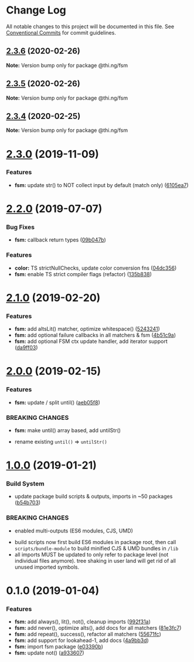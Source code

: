 # Change Log

All notable changes to this project will be documented in this file.
See [Conventional Commits](https://conventionalcommits.org) for commit guidelines.

## [2.3.6](https://github.com/thi-ng/umbrella/compare/@thi.ng/fsm@2.3.5...@thi.ng/fsm@2.3.6) (2020-02-26)

**Note:** Version bump only for package @thi.ng/fsm





## [2.3.5](https://github.com/thi-ng/umbrella/compare/@thi.ng/fsm@2.3.4...@thi.ng/fsm@2.3.5) (2020-02-26)

**Note:** Version bump only for package @thi.ng/fsm





## [2.3.4](https://github.com/thi-ng/umbrella/compare/@thi.ng/fsm@2.3.3...@thi.ng/fsm@2.3.4) (2020-02-25)

**Note:** Version bump only for package @thi.ng/fsm





# [2.3.0](https://github.com/thi-ng/umbrella/compare/@thi.ng/fsm@2.2.5...@thi.ng/fsm@2.3.0) (2019-11-09)

### Features

* **fsm:** update str() to NOT collect input by default (match only) ([6105ea7](https://github.com/thi-ng/umbrella/commit/6105ea7f8a9c99b0117bb6db2396607438c1eb02))

# [2.2.0](https://github.com/thi-ng/umbrella/compare/@thi.ng/fsm@2.1.15...@thi.ng/fsm@2.2.0) (2019-07-07)

### Bug Fixes

* **fsm:** callback return types ([09b047b](https://github.com/thi-ng/umbrella/commit/09b047b))

### Features

* **color:** TS strictNullChecks, update color conversion fns ([04dc356](https://github.com/thi-ng/umbrella/commit/04dc356))
* **fsm:** enable TS strict compiler flags (refactor) ([135b838](https://github.com/thi-ng/umbrella/commit/135b838))

# [2.1.0](https://github.com/thi-ng/umbrella/compare/@thi.ng/fsm@2.0.0...@thi.ng/fsm@2.1.0) (2019-02-20)

### Features

* **fsm:** add altsLit() matcher, optimize whitespace() ([5243241](https://github.com/thi-ng/umbrella/commit/5243241))
* **fsm:** add optional failure callbacks in all matchers & fsm ([4b51c9a](https://github.com/thi-ng/umbrella/commit/4b51c9a))
* **fsm:** add optional FSM ctx update handler, add iterator support ([da9ff03](https://github.com/thi-ng/umbrella/commit/da9ff03))

# [2.0.0](https://github.com/thi-ng/umbrella/compare/@thi.ng/fsm@1.0.4...@thi.ng/fsm@2.0.0) (2019-02-15)

### Features

* **fsm:** update / split until() ([aeb05f8](https://github.com/thi-ng/umbrella/commit/aeb05f8))

### BREAKING CHANGES

* **fsm:** make until() array based, add untilStr()

- rename existing `until()` => `untilStr()`

# [1.0.0](https://github.com/thi-ng/umbrella/compare/@thi.ng/fsm@0.1.0...@thi.ng/fsm@1.0.0) (2019-01-21)

### Build System

* update package build scripts & outputs, imports in ~50 packages ([b54b703](https://github.com/thi-ng/umbrella/commit/b54b703))

### BREAKING CHANGES

* enabled multi-outputs (ES6 modules, CJS, UMD)

- build scripts now first build ES6 modules in package root, then call
  `scripts/bundle-module` to build minified CJS & UMD bundles in `/lib`
- all imports MUST be updated to only refer to package level
  (not individual files anymore). tree shaking in user land will get rid of
  all unused imported symbols.

# 0.1.0 (2019-01-04)

### Features

* **fsm:** add always(), lit(), not(), cleanup imports ([992f31a](https://github.com/thi-ng/umbrella/commit/992f31a))
* **fsm:** add never(), optimize alts(), add docs for all matchers ([81e3fc7](https://github.com/thi-ng/umbrella/commit/81e3fc7))
* **fsm:** add repeat(), success(), refactor all matchers ([55671fc](https://github.com/thi-ng/umbrella/commit/55671fc))
* **fsm:** add support for lookahead-1, add docs ([4a9bb3d](https://github.com/thi-ng/umbrella/commit/4a9bb3d))
* **fsm:** import fsm package ([e03390b](https://github.com/thi-ng/umbrella/commit/e03390b))
* **fsm:** update not() ([a933607](https://github.com/thi-ng/umbrella/commit/a933607))

